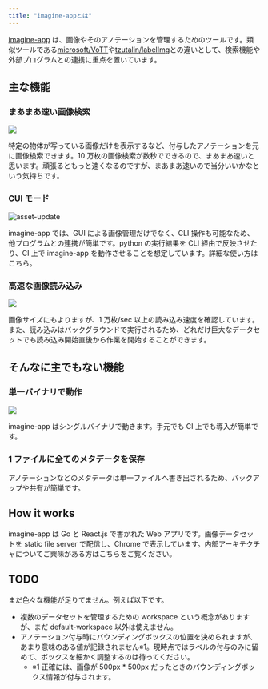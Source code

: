 ```yaml
---
title: "imagine-appとは"
---
```


[imagine-app](https://github.com/mpppk/imagine) は、画像やそのアノテーションを管理するためのツールです。類似ツールである[microsoft/VoTT](https://github.com/microsoft/VoTT)や[tzutalin/labelImg](https://github.com/tzutalin/labelImg)との違いとして、検索機能や外部プログラムとの連携に重点を置いています。

## 主な機能

### まあまあ速い画像検索

![](https://storage.googleapis.com/zenn-user-upload/bmfkvavqzyetd6ti48sl9a8icyr7)

特定の物体が写っている画像だけを表示するなど、付与したアノテーションを元に画像検索できます。10 万枚の画像検索が数秒でできるので、まあまあ速いと思います。頑張るともっと速くなるのですが、まあまあ速いので当分いいかなという気持ちです。

### CUI モード

![asset-update](https://storage.googleapis.com/zenn-user-upload/9tir14lgbpmpsizx1eiljbsjh7tn)

imagine-app では、GUI による画像管理だけでなく、CLI 操作も可能なため、他プログラムとの連携が簡単です。python の実行結果を CLI 経由で反映させたり、CI 上で imagine-app を動作させることを想定しています。詳細な使い方はこちら。

### 高速な画像読み込み

![](https://storage.googleapis.com/zenn-user-upload/hthqy4qh63x7b1gcvc5x59bngk3s)

画像サイズにもよりますが、1 万枚/sec 以上の読み込み速度を確認しています。 また、読み込みはバックグラウンドで実行されるため、どれだけ巨大なデータセットでも読み込み開始直後から作業を開始することができます。

## そんなに主でもない機能

### 単一バイナリで動作

![](https://storage.googleapis.com/zenn-user-upload/71ud1q2yzkf35944xb5mfaydq8hn)

imagine-app はシングルバイナリで動きます。手元でも CI 上でも導入が簡単です。

### 1 ファイルに全てのメタデータを保存

アノテーションなどのメタデータは単一ファイルへ書き出されるため、バックアップや共有が簡単です。

## How it works

imagine-app は Go と React.js で書かれた Web アプリです。画像データセットを static file server で配信し、Chrome で表示しています。内部アーキテクチャについてご興味がある方はこちらをご覧ください。

## TODO

まだ色々な機能が足りてません。例えば以下です。

- 複数のデータセットを管理するための workspace という概念がありますが、まだ default-workspace 以外は使えません。
- アノテーション付与時にバウンディングボックスの位置を決められますが、あまり意味のある値が記録されません※1。現時点ではラベルの付与のみに留めて、ボックスを細かく調整するのは待ってください。
  - ※1 正確には、画像が 500px \* 500px だったときのバウンディングボックス情報が付与されます。
